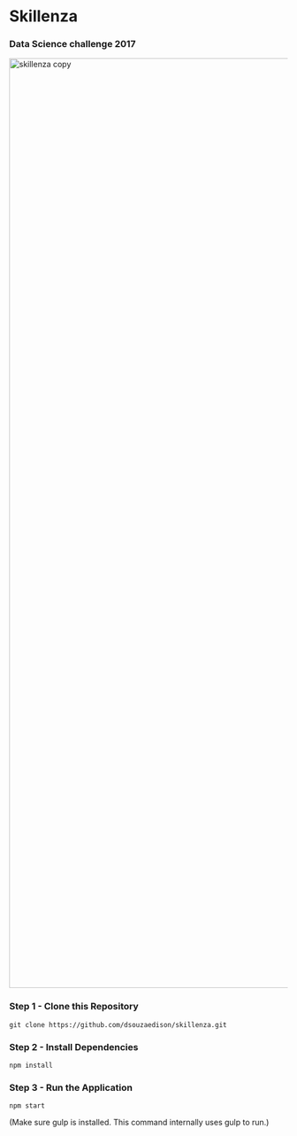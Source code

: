 # Skillenza
### Data Science challenge 2017

<img width="1680" alt="skillenza copy" src="https://user-images.githubusercontent.com/14832322/29488719-68f00eb0-852e-11e7-89e5-0e3d0cea690d.png">

### Step 1 - Clone this Repository

   `git clone https://github.com/dsouzaedison/skillenza.git`

### Step 2 - Install Dependencies

   `npm install`
   
### Step 3 - Run the Application

   `npm start`
   
   (Make sure gulp is installed. This command internally uses gulp to run.)
